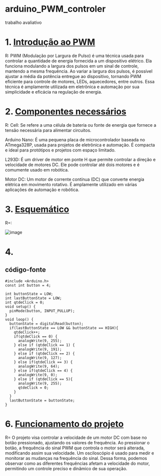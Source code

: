 # arduino_PWM_controler
trabalho avaliativo

# 1. [Introdução ao PWM](#introdução-ao-pwm)
R: PWM (Modulação por Largura de Pulso) é uma técnica usada para controlar a quantidade de energia fornecida a um dispositivo elétrico. Ela funciona modulando a largura dos pulsos em um sinal de controle, mantendo a mesma frequência. Ao variar a largura dos pulsos, é possível ajustar a média da potência entregue ao dispositivo, tornando PWM eficiente para controle de motores, LEDs, aquecedores, entre outros. Essa técnica é amplamente utilizada em eletrônica e automação por sua simplicidade e eficácia na regulação de energia.

# 2. [Componentes necessários](#componentes-necessários)
R: Cell: Se refere a uma célula de bateria ou fonte de energia que fornece a tensão necessária para alimentar circuitos.

Arduino Nano: É uma pequena placa de microcontrolador baseada no ATmega328P, usada para projetos de eletrônica e automação. É compacta e ideal para protótipos e projetos com espaço limitado.

L293D: É um driver de motor em ponte H que permite controlar a direção e velocidade de motores DC. Ele pode controlar até dois motores e é comumente usado em robótica.

Motor DC: Um motor de corrente contínua (DC) que converte energia elétrica em movimento rotativo. É amplamente utilizado em várias aplicações de automação e robótica.

# 3. [Esquemático](#esquemático)
R=:

![image](https://github.com/PlayerDoni/arduino_PWM_controler/assets/125417940/8f605489-2467-4e7e-92a8-8d1b3b110426)

# 4. 
## código-fonte

    #include <Arduino.h>
    const int button = 4;
    
    int buttonState = LOW;
    int lastButtonState = LOW;
    int qtdeClick = 0;
    void setup() {
      pinMode(button, INPUT_PULLUP);
    }
    void loop() {
      buttonState = digitalRead(button);
      if(lastButtonState == LOW && buttonState == HIGH){
        qtdeClick++;
        if(qtdeClick == 0) {
          analogWrite(9, 255);
        } else if (qtdeClick == 1) {
          analogWrite(9, 191);
        } else if (qtdeClick == 2) {
          analogWrite(9, 127);
        } else if(qtdeClick == 3) {
          analogWrite(9, 64);
        } else if(qtdeClick == 4) {
          analogWrite(9, 0);
        } else if (qtdeClick == 5){
          analogWrite(9, 255);
          qtdeClick = 0;
        }
      }
      lastButtonState = buttonState;
    }

# 6. [Funcionamento do projeto](#funcionamento-do-projeto)
R= O projeto visa controlar a velocidade de um motor DC com base no botão pressionado, ajustando os valores de frequência. Ao pressionar o botão, a frequência do sinal PWM que controla o motor será alterada, modificando assim sua velocidade. Um osciloscópio é usado para medir e monitorar as mudanças na frequência do sinal. Dessa forma, podemos observar como as diferentes frequências afetam a velocidade do motor, permitindo um controle preciso e dinâmico de sua operação.
